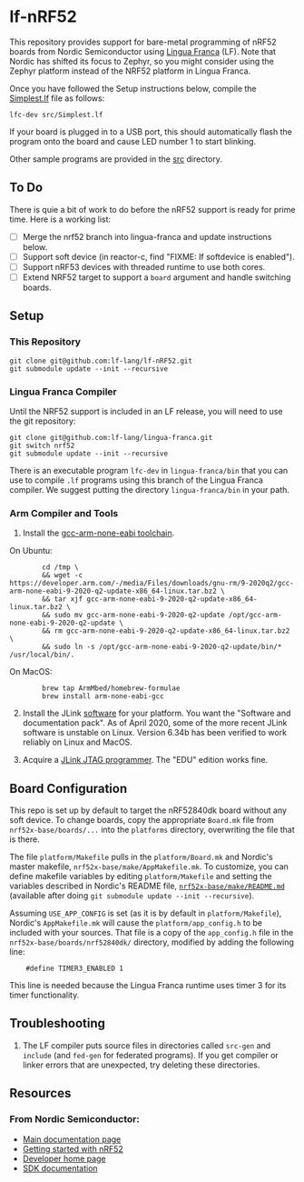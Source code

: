 # lf-nRF52

This repository provides support for bare-metal programming of nRF52 boards from Nordic Semiconductor using [Lingua Franca](https://lf-lang.org) (LF).
Note that Nordic has shifted its focus to Zephyr, so you might consider using the Zephyr platform instead of the NRF52 platform in Lingua Franca.

Once you have followed the Setup instructions below, compile the [Simplest.lf](src/Simplest.lf) file as follows:

```
lfc-dev src/Simplest.lf
```
If your board is plugged in to a USB port, this should automatically flash the program onto the board and cause LED number 1 to start blinking.

Other sample programs are provided in the [src](src) directory.

## To Do

There is quie a bit of work to do before the nRF52 support is ready for prime time. Here is a working list:

- [ ] Merge the nrf52 branch into lingua-franca and update instructions below.
- [ ] Support soft device (in reactor-c, find "FIXME: If softdevice is enabled").
- [ ] Support nRF53 devices with threaded runtime to use both cores.
- [ ] Extend NRF52 target to support a `board` argument and handle switching boards.

## Setup

### This Repository

```
git clone git@github.com:lf-lang/lf-nRF52.git
git submodule update --init --recursive
```

### Lingua Franca Compiler

Until the NRF52 support is included in an LF release, you will need to use the git repository:

```
git clone git@github.com:lf-lang/lingua-franca.git
git switch nrf52
git submodule update --init --recursive
```

There is an executable program `lfc-dev` in `lingua-franca/bin` that you can use to compile `.lf` programs using this branch of the Lingua Franca compiler. We suggest putting the directory `lingua-franca/bin` in your path.

### Arm Compiler and Tools

1. Install the [gcc-arm-none-eabi toolchain](https://developer.arm.com/tools-and-software/open-source-software/developer-tools/gnu-toolchain/gnu-rm/downloads).

On Ubuntu:

```
        cd /tmp \
        && wget -c https://developer.arm.com/-/media/Files/downloads/gnu-rm/9-2020q2/gcc-arm-none-eabi-9-2020-q2-update-x86_64-linux.tar.bz2 \
        && tar xjf gcc-arm-none-eabi-9-2020-q2-update-x86_64-linux.tar.bz2 \
        && sudo mv gcc-arm-none-eabi-9-2020-q2-update /opt/gcc-arm-none-eabi-9-2020-q2-update \
        && rm gcc-arm-none-eabi-9-2020-q2-update-x86_64-linux.tar.bz2 \
        && sudo ln -s /opt/gcc-arm-none-eabi-9-2020-q2-update/bin/* /usr/local/bin/.
```

On MacOS:

```
        brew tap ArmMbed/homebrew-formulae
        brew install arm-none-eabi-gcc
```

2. Install the JLink [software](https://www.segger.com/jlink-software.html)
for your platform. You want the "Software and documentation pack". As of April
2020, some of the more recent JLink software is unstable on Linux. Version
6.34b has been verified to work reliably on Linux and MacOS.

3. Acquire a [JLink JTAG programmer](https://www.segger.com/jlink-general-info.html).
The "EDU" edition works fine.

## Board Configuration

This repo is set up by default to target the nRF52840dk board without any soft device.
To change boards, copy the appropriate `Board.mk` file from `nrf52x-base/boards/...` into the `platforms` directory, overwriting the file that is there.

The file `platform/Makefile` pulls in the `platform/Board.mk` and Nordic's master makefile, `nrf52x-base/make/AppMakefile.mk`.  To customize, you can define makefile variables by editing `platform/Makefile` and setting the variables described in Nordic's README file, [`nrf52x-base/make/README.md`](nrf52x-base/make/README.md) (available after doing `git submodule update --init --recursive`).

Assuming `USE_APP_CONFIG` is set (as it is by default in `platform/Makefile`), Nordic's `AppMakefile.mk` will cause the `platform/app_config.h` to be included with your sources. That file is a copy of the `app_config.h` file in the `nrf52x-base/boards/nrf52840dk/` directory, modified by adding the following line:

```
    #define TIMER3_ENABLED 1
```

This line is needed because the Lingua Franca runtime uses timer 3 for its timer functionality.

## Troubleshooting

1. The LF compiler puts source files in directories called `src-gen` and `include` (and `fed-gen` for federated programs).  If you get compiler or linker errors that are unexpected, try deleting these directories.

## Resources

### From Nordic Semiconductor:

* [Main documentation page](https://docs.nordicsemi.com)
* [Getting started with nRF52](https://docs.nordicsemi.com/bundle/ncs-latest/page/nrf/gsg_guides/nrf52_gs.html) 
* [Developer home page](https://developer.nordicsemi.com)
* [SDK documentation](https://developer.nordicsemi.com/nRF5_SDK/doc/)